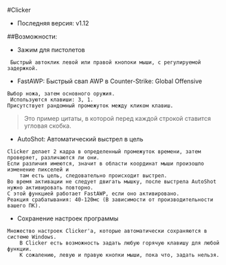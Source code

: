#Clicker
* Последняя версия: v1.12

##Возможности:
* Зажим для пистолетов<br>
```
 Быстрый автоклик левой или правой кнопоки мыши, с регулируемой задержкой.
```
* FastAWP: Быстрый свап AWP в Counter-Strike: Global Offensive<br>
```
Выбор ножа, затем основного оружия.
 Используются клавиши: 3, 1.
Присутствует рандомный промежуток между кликом клавиш.
```
>Это пример цитаты,
>в которой перед каждой строкой
>ставится угловая скобка.
* AutoShot: Автоматический выстрел в цель<br>
```
Clicker делает 2 кадра в определенный промежуток времени, затем проверяет, различаются ли они.
Если различия имеются, значит в области координат мыши произошло изменение пикселей и
	там есть цель, следовательно происходит выстрел.
Во время активации не следует двигать мышку, после выстрела AutoShot нужно активировать повторно.
С этой функцией работает FastAWP, если оно активировано.
Реакция срабатывания: 40-120мс (В зависимости от производительности вашего ПК).
```
* Сохранение настроек программы<br>
```
Множество настроек Clicker'a, которые автоматически сохраняются в системе Windows.
	В Clicker есть возможность задать любую горячую клавишу для любой функции.
	К сожалению, левую и правую кнопки мыши, пока что, задать нельзя.
